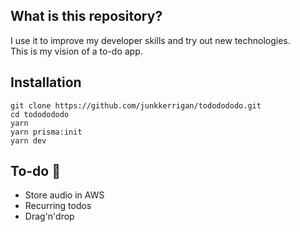 ## What is this repository?

I use it to improve my developer skills and try out new technologies.\
This is my vision of a to-do app.

## Installation

```
git clone https://github.com/junkkerrigan/tododododo.git
cd tododododo
yarn
yarn prisma:init
yarn dev
```

## To-do 🙂

- Store audio in AWS
- Recurring todos
- Drag'n'drop
